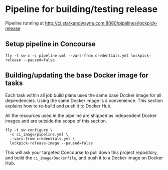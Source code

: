 Pipeline for building/testing release
=====================================

Pipeline running at http://ci.starkandwayne.com:8080/pipelines/lockpick-release

Setup pipeline in Concourse
---------------------------

```
fly -t sw c -c pipeline.yml --vars-from credentials.yml lockpick-release --paused=false
```

Building/updating the base Docker image for tasks
-------------------------------------------------

Each task within all job build plans uses the same base Docker image for all dependencies. Using the same Docker image is a convenience. This section explains how to re-build and push it to Docker Hub.

All the resources used in the pipeline are shipped as independent Docker images and are outside the scope of this section.

```
fly -t sw configure \
  -c ci_image/pipeline.yml \
  --vars-from credentials.yml \
  lockpick-release-image --paused=false
```

This will ask your targeted Concourse to pull down this project repository, and build the `ci_image/Dockerfile`, and push it to a Docker image on Docker Hub.
